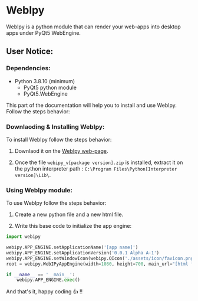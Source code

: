 # WebIpy 

WebIpy is a python module that can render your web-apps into desktop apps under PyQt5 WebEngine.

## User Notice:

### **Dependencies**:

- Python 3.8.10 (minimum)
    - PyQt5 python module
    - PyQt5.WebEngine

This part of the documentation will help you to install and use WebIpy. Follow the steps behavior:

### Downlaoding & Installing WebIpy:

To install WebIpy follow the steps behavior:

1. Downlaod it on the [WebIpy web-page](https://boubajoker.github.io/WebIpy/?Link=Downlaods).

2. Once the file `webipy_v[package version].zip` is installed, extract it on the python interpreter path : `C:\Program Files\Python[Interpreter version]\Lib\`.

### Using WebIpy module:

To use WebIpy follow the steps behavior:

1. Create a new python file and a new html file.

2. Write this base code to initialize the app engine:

```py
import webipy

webipy.APP_ENGINE.setApplicationName('[app name]')
webipy.APP_ENGINE.setApplicationVersion('0.0.1 Alpha A-1')
webipy.APP_ENGINE.setWindowIcon(webipy.QIcon('./assets/icon/favicon.png'))
root = webipy.WebIPyAppEngine(width=1080, height=700, main_url="[html file path]")

if __name__ == '__main__':
    webipy.APP_ENGINE.exec()
```

And that's it, happy coding :+1: !!